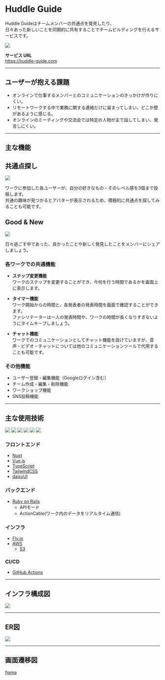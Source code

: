 # Huddle Guide
Huddle Guideはチームメンバーの共通点を発見したり、  
日々あった新しいことを同期的に共有することでチームビルディングを行えるサービスです。

<img src="./assets/service-image.svg">
  
**サービス URL**  
https://huddle-guide.com

---

## ユーザーが抱える課題

- オンラインで仕事するメンバーとのコミュニケーションのきっかけが作りにくい。  
- リモートワークする中で業務に関する連絡だけに留まってしまい、どこか壁があるように感じる。  
- オンラインのミーティングや交流会では特定の人物が主で話してしまい、発言しにくい。  

---

## 主な機能

## 共通点探し

<img src="./assets/find-similarities.png">

ワークに参加した各ユーザーが、自分の好きなもの・そのレベル感を3個まで投稿します。  
共通の趣味が見つかるとアバターが表示されるため、積極的に共通点を探してみることも可能です。  

## Good & New

<img src="./assets/good-and-new.png">

日々過ごす中であった、良かったことや新しく発見したことをメンバーにシェアしましょう。

### 各ワークでの共通機能
- **ステップ変更機能**  
ワークのステップを変更することができ、今何を行う時間であるかを画面上に表示します。

- **タイマー機能**  
ワーク開始からの時間と、各発表者の発表時間を画面で確認することができます。  
ファシリテーターは一人の発表時間や、ワークの時間が長くなりすぎないようにタイムキープしましょう。

- **チャット機能**  
ワークでのコミュニケーションとしてチャット機能を設けていますが、音声・ビデオ・チャットについては他のコミュニケーションツールで代用することも可能です。

### その他機能
- ユーザー登録・編集機能（Googleログイン含む）
- チーム作成・編集・削除機能
- ワークショップ機能
- SNS投稿機能

---

## 主な使用技術

![](https://img.shields.io/badge/Nuxt-v3.0.0-green)
![](https://img.shields.io/badge/Vue.js-v3.2.45-green)
![](https://img.shields.io/badge/TypeScript-v4.4.4-blue)
![](https://img.shields.io/badge/Ruby-v3.1.3-red)
![](https://img.shields.io/badge/Rails-v7.0.4-red)
![](https://img.shields.io/badge/TailwindCSS-v3.2.4-9cf)

### フロントエンド

- [Nuxt](https://nuxt.com/)
- [Vue.js](https://vuejs.org/)
- [TypeScript](https://www.typescriptlang.org/)
- [TailwindCSS](https://tailwindcss.com/)
- [daisyUI](https://daisyui.com/)

### バックエンド

- [Ruby on Rails](https://rubyonrails.org/)
  - APIモード
  - ActionCable(ワーク内のデータをリアルタイム通信)

### インフラ

- [Fly.io](https://fly.io/)
- [AWS](https://aws.amazon.com/jp)
  - [S3](https://aws.amazon.com/s3/)

### CI/CD

- [GitHub Actions](https://docs.github.com/ja/actions)

---

## インフラ構成図

<img src="./assets/infra.png">

---

## ER図

<img src="./assets/ER-diagram.png">

---  
  
## 画面遷移図

[figma](https://www.figma.com/file/RcDHHadQXXwEub541ZVmCX/Huddle-Guide?node-id=0%3A1&t=6kkDHQpxN2BYMgvY-1)

